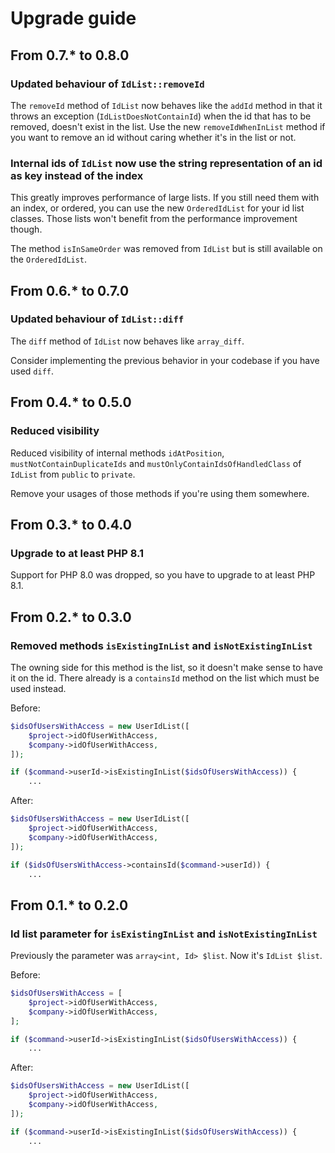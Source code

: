 # Upgrade guide

## From 0.7.* to 0.8.0

### Updated behaviour of `IdList::removeId`

The `removeId` method of `IdList` now behaves like the `addId` method in that it throws an exception (`IdListDoesNotContainId`) when the id that has to be removed, doesn't exist in the list. Use the new `removeIdWhenInList` method if you want to remove an id without caring whether it's in the list or not.

### Internal ids of `IdList` now use the string representation of an id as key instead of the index

This greatly improves performance of large lists. If you still need them with an index, or ordered, you can use the new `OrderedIdList` for your id list classes. Those lists won't benefit from the performance improvement though.

The method `isInSameOrder` was removed from `IdList` but is still available on the `OrderedIdList`.

## From 0.6.* to 0.7.0

### Updated behaviour of `IdList::diff`

The `diff` method of `IdList` now behaves like `array_diff`.

Consider implementing the previous behavior in your codebase if you have used `diff`.

## From 0.4.* to 0.5.0

### Reduced visibility

Reduced visibility of internal methods `idAtPosition`, `mustNotContainDuplicateIds` and `mustOnlyContainIdsOfHandledClass` of `IdList` from `public` to `private`.

Remove your usages of those methods if you're using them somewhere.

## From 0.3.* to 0.4.0

### Upgrade to at least PHP 8.1

Support for PHP 8.0 was dropped, so you have to upgrade to at least PHP 8.1.

## From 0.2.* to 0.3.0

### Removed methods `isExistingInList` and `isNotExistingInList`

The owning side for this method is the list, so it doesn't make sense to have it on the id. There already is a `containsId` method on the list which must be used instead.

Before:

```php
$idsOfUsersWithAccess = new UserIdList([
    $project->idOfUserWithAccess,
    $company->idOfUserWithAccess,
]);

if ($command->userId->isExistingInList($idsOfUsersWithAccess)) {
    ...
```

After:

```php
$idsOfUsersWithAccess = new UserIdList([
    $project->idOfUserWithAccess,
    $company->idOfUserWithAccess,
]);

if ($idsOfUsersWithAccess->containsId($command->userId)) {
    ...
```

## From 0.1.* to 0.2.0

### Id list parameter for `isExistingInList` and `isNotExistingInList`

Previously the parameter was `array<int, Id> $list`. Now it's `IdList $list`.

Before:

```php
$idsOfUsersWithAccess = [
    $project->idOfUserWithAccess,
    $company->idOfUserWithAccess,
];

if ($command->userId->isExistingInList($idsOfUsersWithAccess)) {
    ...
```

After:

```php
$idsOfUsersWithAccess = new UserIdList([
    $project->idOfUserWithAccess,
    $company->idOfUserWithAccess,
]);

if ($command->userId->isExistingInList($idsOfUsersWithAccess)) {
    ...
```
